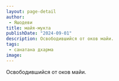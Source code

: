 ```yaml
---
layout: page-detail
author:
 - Яшодеви
title: майя-мукта
publishDate: "2024-09-01"
description: Освободившийся от оков майи.
tags:
 - санатана дхарма
image: 
---
```


Освободившийся от оков майи.

